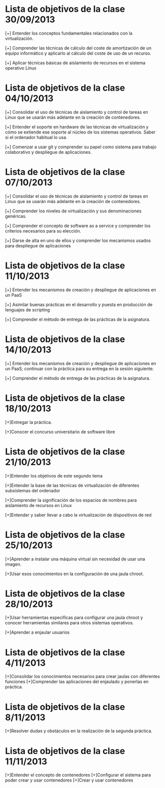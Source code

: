 Lista de objetivos de la clase 30/09/2013
=========================================

[+] Entender los conceptos fundamentales relacionados con la virtualización.

[+] Comprender las técnicas de cálculo del coste de amortización de un equipo informático y aplicarlo al cálculo del 
coste de uso de un recurso.

[+] Aplicar técnicas básicas de aislamiento de recursos en el sistema operativo Linux


Lista de objetivos de la clase 04/10/2013
=========================================

[+] Consolidar el uso de técnicas de aislamiento y control de tareas en Linux que se usarán más adelante en la 
creación de contenedores.
 
[+] Entender el soporte en hardware de las técnicas de virtualización y cómo se extiende ese soporte al núcleo 
de los sistemas operativos. Saber si el ordenador habitual lo usa.

[+] Comenzar a usar git y comprender su papel como sistema para trabajo colaborativo y despliegue de aplicaciones.

Lista de objetivos de la clase 07/10/2013
=========================================

[+] Consolidar el uso de técnicas de aislamiento y control de tareas en Linux que se usarán más adelante en la creación de contenedores.

[+] Comprender los niveles de virtualización y sus denominaciones genéricas.

[+] Comprender el concepto de software as a service y comprender los criterios necesarios para su elección.

[+] Darse de alta en uno de ellos y comprender los mecanismos usados para despliegue de aplicaciones

Lista de objetivos de la clase 11/10/2013
=========================================

[+] Entender los mecanismos de creación y despliegue de aplicaciones en un PaaS

[+] Asimilar buenas prácticas en el desarrollo y puesta en producción de lenguajes de scripting

[+] Comprender el método de entrega de las prácticas de la asignatura.

Lista de objetivos de la clase 14/10/2013
=========================================
[+] Entender los mecanismos de creación y despliegue de aplicaciones en un PaaS; continuar con la práctica para su entrega en la sesión siguiente. 

[+] Comprender el método de entrega de las prácticas de la asignatura.

Lista de objetivos de la clase 18/10/2013
=========================================
[+]Entregar la práctica.

[+]Conocer el concurso universitario de software libre


Lista de objetivos de la clase 21/10/2013
=========================================
[+]Entender los objetivos de este segundo tema

[+]Entender la base de las técnicas de virtualización de diferentes subsistemas del ordenador

[+]Comprender la significación de los espacios de nombres para aislamiento de recursos en Linux

[+]Entender y saber llevar a cabo la virtualización de dispositivos de red


Lista de objetivos de la clase 25/10/2013
=========================================
[+]Aprender a instalar una máquina virtual sin necesidad de usar una imagen.

[+]Usar esos conocimientos en la configuración de una jaula chroot.



Lista de objetivos de la clase 28/10/2013
=========================================
[+]Usar herramientas específicas para configurar una jaula chroot y conocer herramientas similares para otros sistemas operativos.

[+]Aprender a enjaular usuarios

Lista de objetivos de la clase 4/11/2013
=========================================
[+]Consolidar los conocimientos necesarios para crear jaulas con diferentes funciones
[+]Comprender las aplicaciones del enjaulado y ponerlas en práctica.

Lista de objetivos de la clase 8/11/2013
=========================================
[+]Resolver dudas y obstáculos en la realización de la segunda práctica.


Lista de objetivos de la clase 11/11/2013
=========================================
[+]Entender el concepto de contenedores
[+]Configurar el sistema para poder crear y usar contenedores
[+]Crear y usar contenedores







